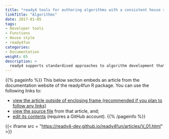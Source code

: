 ```yaml
---
title: "ready4 tools for authoring algorithms with a consistent house style"
linkTitle: "Algorithms"
date: 2017-01-05
tags:
- Developer tools
- Functions
- House style
- ready4fun
categories:
- Documentation
weight: 65
description: >
  ready4 supports standardised approaches to algorithm development that facilitate partial automation of the documenting of those algorithms. 
---
```


{{% pageinfo %}}
This below section embeds an article from the documentation website of the ready4fun R package. You can use the following links to:

* [view the article outside of enclosing frame (recommended if you plan to follow any links)](https://ready4-dev.github.io/ready4fun/articles/V_01.html)
* [view the source file](https://github.com/ready4-dev/ready4fun/blob/master/vignettes/V_01.Rmd) from that article, and;
* [edit its contents](https://github.com/ready4-dev/ready4fun/edit/master/vignettes/V_01.Rmd) (requires a GitHub account).
{{% /pageinfo %}}

{{< iframe src = "https://ready4-dev.github.io/ready4fun/articles/V_01.html" >}}